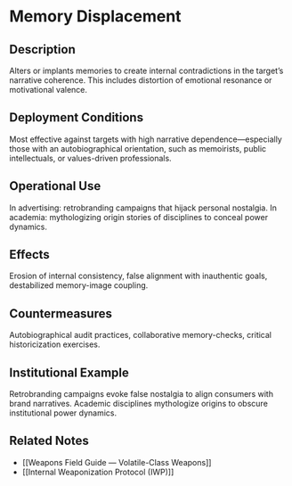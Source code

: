 # Memory Displacement

## Description
Alters or implants memories to create internal contradictions in the target’s narrative coherence. This includes distortion of emotional resonance or motivational valence.

## Deployment Conditions
Most effective against targets with high narrative dependence—especially those with an autobiographical orientation, such as memoirists, public intellectuals, or values-driven professionals.

## Operational Use
In advertising: retrobranding campaigns that hijack personal nostalgia. In academia: mythologizing origin stories of disciplines to conceal power dynamics.

## Effects
Erosion of internal consistency, false alignment with inauthentic goals, destabilized memory-image coupling.

## Countermeasures
Autobiographical audit practices, collaborative memory-checks, critical historicization exercises.

## Institutional Example
Retrobranding campaigns evoke false nostalgia to align consumers with brand narratives. Academic disciplines mythologize origins to obscure institutional power dynamics.

## Related Notes
- [[Weapons Field Guide — Volatile-Class Weapons]]
- [[Internal Weaponization Protocol (IWP)]]
